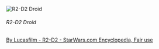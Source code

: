 ![R2-D2 Droid](https://upload.wikimedia.org/wikipedia/en/3/39/R2-D2_Droid.png)

###### R2-D2 Droid

[By Lucasfilm - R2-D2 - StarWars.com Encyclopedia, Fair use](https://en.wikipedia.org/w/index.php?curid=38400151)
